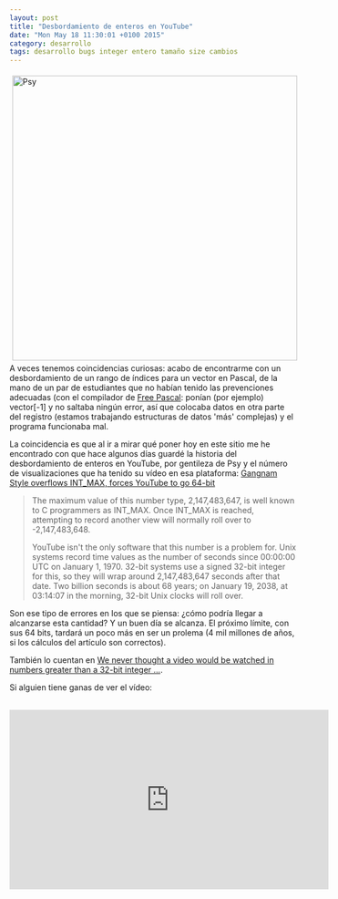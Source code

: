 ```yaml
---
layout: post
title: "Desbordamiento de enteros en YouTube"
date: "Mon May 18 11:30:01 +0100 2015"
category: desarrollo
tags: desarrollo bugs integer entero tamaño size cambios
---
```





<a href="https://www.flickr.com/photos/blakespot/8033280835/" title="Psy en pantallas"><img src="https://farm9.staticflickr.com/8174/8033280835_a2c6981fef.jpg" width="500"  alt="Psy" style="float:left; margin:5px"></a>

A veces tenemos coincidencias curiosas: acabo de encontrarme con un desbordamiento de un rango de índices para un vector en Pascal, de la mano de un par de estudiantes que no habían tenido las prevenciones adecuadas (con el compilador de [Free Pascal](http://www.freepascal.org/): ponían (por ejemplo) vector[-1] y no saltaba ningún error, así que colocaba datos en otra parte del registro (estamos trabajando estructuras de datos 'más' complejas) y el programa funcionaba mal.

La coincidencia es que al ir a mirar qué poner hoy en este sitio me he encontrado con que hace algunos días guardé la historia del desbordamiento de enteros en YouTube, por gentileza de Psy y el número de visualizaciones que ha tenido su vídeo en esa plataforma: [Gangnam Style overflows INT_MAX, forces YouTube to go 64-bit](http://arstechnica.com/business/2014/12/gangnam-style-overflows-int_max-forces-youtube-to-go-64-bit/)

> The maximum value of this number type, 2,147,483,647, is well known to C programmers as INT_MAX. Once INT_MAX is reached, attempting to record another view will normally roll over to -2,147,483,648.
>
>YouTube isn't the only software that this number is a problem for. Unix systems record time values as the number of seconds since 00:00:00 UTC on January 1, 1970. 32-bit systems use a signed 32-bit integer for this, so they will wrap around 2,147,483,647 seconds after that date. Two billion seconds is about 68 years; on January 19, 2038, at 03:14:07 in the morning, 32-bit Unix clocks will roll over.

Son ese tipo de errores en los que se piensa: ¿cómo podría llegar a alcanzarse esta cantidad? 
Y un buen día se alcanza. 
El próximo límite, con sus 64 bits, tardará un poco más en ser un prolema (4 mil millones de años, si los cálculos del artículo son correctos).

También lo cuentan en [We never thought a video would be watched in numbers greater than a 32-bit integer ...](https://plus.google.com/u/0/wm/4/+youtube/posts/BUXfdWqu86Q).

Si alguien tiene ganas de ver el vídeo:
<br />
<br />
<iframe width="560" height="315" src="https://www.youtube.com/embed/9bZkp7q19f0" frameborder="0" allowfullscreen="allowfullscreen"> </iframe>
